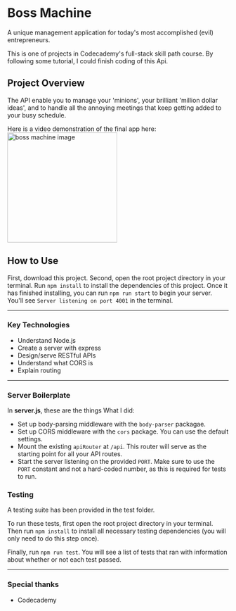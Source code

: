 # Boss Machine

A unique management application for today's most accomplished (evil) entrepreneurs.

This is one of projects in Codecademy's full-stack skill path course. By following some tutorial, I could finish coding of this Api.

## Project Overview

The API enable you to manage your 'minions', your brilliant 'million dollar ideas', and to handle all the annoying meetings that keep getting added to your busy schedule.

Here is a video demonstration of the final app here:
<img src="https://user-images.githubusercontent.com/64364271/166120774-d03959f0-20c2-4d94-b95f-f00995ab8eb2.gif" alt="boss machine image"  width="250" />

## How to Use

First, download this project.
Second, open the root project directory in your terminal. Run `npm install` to install the dependencies of this project. Once it has finished installing, you can run `npm run start` to begin your server. You'll see `Server listening on port 4001` in the terminal.

---

### Key Technologies

- Understand Node.js
- Create a server with express
- Design/serve RESTful APIs
- Understand what CORS is
- Explain routing

---

### Server Boilerplate

In **server.js**, these are the things What I did:

- Set up body-parsing middleware with the `body-parser` packagae.
- Set up CORS middleware with the `cors` package. You can use the default settings.
- Mount the existing `apiRouter` at `/api`. This router will serve as the starting point for all your API routes.
- Start the server listening on the provided `PORT`. Make sure to use the `PORT` constant and not a hard-coded number, as this is required for tests to run.

### Testing

A testing suite has been provided in the test folder.

To run these tests, first open the root project directory in your terminal. Then run `npm install` to install all necessary testing dependencies (you will only need to do this step once).

Finally, run `npm run test`. You will see a list of tests that ran with information
about whether or not each test passed.

---

### Special thanks

- Codecademy
